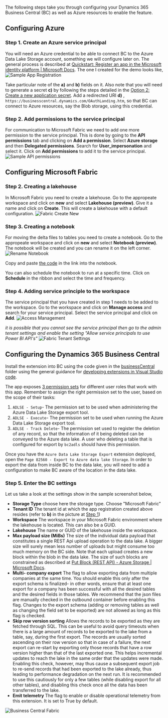 The following steps take you through configuring your Dynamics 365 Business Central (BC) as well as Azure resources to enable the feature.

## Configuring Azure

### Step 1. Create an Azure service principal
You will need an Azure credential to be able to connect BC to the Azure Data Lake Storage account, something we will configure later on. The general process is described at [Quickstart: Register an app in the Microsoft identity platform | Microsoft Docs](https://docs.microsoft.com/en-us/azure/active-directory/develop/quickstart-register-app#register-an-application). The one I created for the demo looks like,
![Sample App Registration](/.assets/appRegistration.png)

Take particular note of the **a)** and **b)** fields on it. Also note that you will need to generate a secret **c)** by following the steps detailed in the [Option 2: Create a new application secret](https://docs.microsoft.com/en-us/azure/active-directory/develop/howto-create-service-principal-portal#authentication-two-options). Add a redirected URI **d)** , `https://businesscentral.dynamics.com/OAuthLanding.htm`, so that BC can connect to Azure resources, say the Blob storage, using this credential. 

### Step 2. Add permissions to the service principal
For communication to Microsoft Fabric we need to add one more permission to the service principal. This is done by going to the **API permissions** tab and clicking on **Add a permission**. Select **Azure storage** and then **Delegated permissions**. Search for **User_impersonation** and select it. Click on **Add permissions** to add it to the service principal.
![Sample API permissions](/.assets/apiPermissions.png)

## Configuring Microsoft Fabric

### Step 2. Creating a lakehouse
In Microsoft Fabric you need to create a lakehouse. Go to the appropeate workspace and click on **new** and select
**Lakehouse (preview)**. Give it a name and click on **Create**. This will create a lakehouse with a default configuration.
![Fabric Create New](/.assets/fabricCreateNew.png)

### Step 3. Creating a notebook
For moving the delta files to tables you need to create a notebook.
Go to the appropeate workspace and click on **new** and select **Notebook (preview)**.
The notebook will be created and you can rename it on the left corner.
![Rename Notebook](/.assets/renameNotebook.png)

Copy and paste [the code](/fabric/CopyBusinessCentral.ipynb) in the link into the notebook.

You can also schedule the notebook to run at a specific time. Click on **Schedule** in the ribbon and select the time and frequency.

### Step 4. Adding service principle to the workspace
The service principal that you have created in step 1 needs to be added to the workspace. Go to the workspace and click on **Manage access** and search for your service principal. Select the service principal and click on **Add**.
![Access Management](/.assets/manageAccessFabric.png)

*it is possible that you cannot see the service principal then go to the admin tenant settings and enable the setting "Allow service principals to use Power BI API's"*
![Fabric Tenant Settings](/.assets/fabricTenantSettings.png)

## Configuring the Dynamics 365 Business Central
Install the extension into BC using the code given in the [businessCentral](/businessCentral) folder using the general guidance for [developing extensions in Visual Studio code](https://docs.microsoft.com/en-us/dynamics365/business-central/dev-itpro/developer/devenv-dev-overview#developing-extensions-in-visual-studio-code). 

The app exposes [3 permission sets](/businessCentral/permissions/) for different user roles that work with this app. Remember to assign the right permission set to the user, based on the scope of their tasks:
1. `ADLSE - Setup`- The permission set to be used when administering the Azure Data Lake Storage export tool.
1. `ADLSE - Execute`- The permission set to be used when running the Azure Data Lake Storage export tool.
1. `ADLSE - Track Delete`- The permission set used to register the deletion of any record, so that the information of it being deleted can be conveyed to the Azure data lake. A user who deleting a table that is configured for export by `bc2adls` should have this permission.

Once you have the `Azure Data Lake Storage Export` extension deployed, open the `Page 82560 - Export to Azure data lake Storage`. In order to export the data from inside BC to the data lake, you will need to add a configuration to make BC aware of the location in the data lake.

### Step 5. Enter the BC settings
Let us take a look at the settings show in the sample screenshot below,
- **Storage Type** choose here the storage type. Choose "Microsoft Fabric"
- **Tenant ID** The tenant id at which the app registration created above resides (refer to **b)** in the picture at [Step 1](/.assets/Setup.md#step-1-create-an-azure-service-principal))
- **Workspace** The workspace in your Microsoft Fabric environment where the lakehouse is located. This can also be a GUID.
- **Lakehouse** The name or GUID of the lakehouse inside the workspace.
- **Max payload size (MiBs)** The size of the individual data payload that constitutes a single REST Api upload operation to the data lake. A bigger size will surely mean less number of uploads but might consume too much memory on the BC side. Note that each upload creates a new block within the blob in the data lake. The size of such blocks are constrained as described at [Put Block (REST API) - Azure Storage | Microsoft Docs](https://docs.microsoft.com/en-us/rest/api/storageservices/put-block#remarks).
- **Multi- company export** The flag to allow exporting data from multiple companies at the same time. You should enable this only after the export schema is finalized- in other words, ensure that at least one export for a company has been successful with all the desired tables and the desired fields in those tables. We recommend that the json files are manually checked in the outbound container before enabling this flag. Changes to the export schema (adding or removing tables as well as changing the field set to be exported) are not allowed as long as this flag is checked.
- **Skip row version sorting** Allows the records to be exported as they are fetched through SQL. This can be useful to avoid query timeouts when there is a large amount of records to be exported to the lake from a table, say, during the first export. The records are usually sorted ascending on their row version so that in case of a failure, the next export can re-start by exporting only those records that have a row version higher than that of the last exported one. This helps incremental updates to reach the lake in the same order that the updates were made. Enabling this check, however, may thus cause a subsequent export job to re-send records that had been exported to the lake already, thus leading to performance degradation on the next run. It is recommended to use this cautiously for only a few tables (while disabling export for all other tables), and disabling this check once all the data has been transferred to the lake.
- **Emit telemetry** The flag to enable or disable operational telemetry from this extension. It is set to True by default. 

![Business Central Fabric](/.assets/businessCentralFabric.png)
